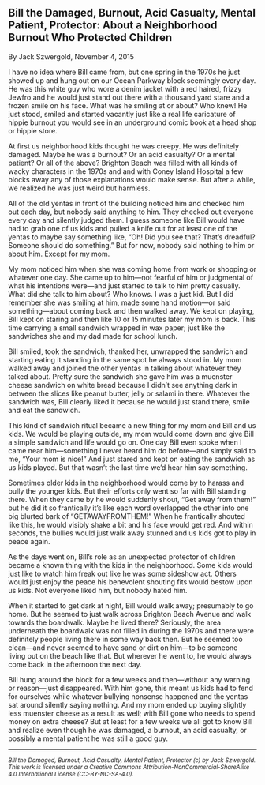 ## Bill the Damaged, Burnout, Acid Casualty, Mental Patient, Protector: About a Neighborhood Burnout Who Protected Children

By Jack Szwergold, November 4, 2015

I have no idea where Bill came from, but one spring in the 1970s he just showed up and hung out on our Ocean Parkway block seemingly every day. He was this white guy who wore a denim jacket with a red haired, frizzy Jewfro and he would just stand out there with a thousand yard stare and a frozen smile on his face. What was he smiling at or about? Who knew! He just stood, smiled and started vacantly just like a real life caricature of hippie burnout you would see in an underground comic book at a head shop or hippie store.

At first us neighborhood kids thought he was creepy. He was definitely damaged. Maybe he was a burnout? Or an acid casualty? Or a mental patient? Or all of the above? Brighton Beach was filled with all kinds of wacky characters in the 1970s and and with Coney Island Hospital a few blocks away any of those explanations would make sense. But after a while, we realized he was just weird but harmless. 

All of the old yentas in front of the building noticed him and checked him out each day, but nobody said anything to him. They checked out everyone  every day and silently judged them. I guess someone like Bill would have had to grab one of us kids and pulled a knife out for at least one of the yentas to maybe say something like, “Oh! Did you see that? That’s dreadful? Someone should do something.” But for now, nobody said nothing to him or about him. Except for my mom.

My mom noticed him when she was coming home from work or shopping or whatever one day. She came up to him—not fearful of him or judgmental of what his intentions were—and just started to talk to him pretty casually. What did she talk to him about? Who knows. I was a just kid. But I did remember she was smiling at him, made some hand motion—or said something—about coming back and then walked away. We kept on playing, Bill kept on staring and then like 10 or 15 minutes later my mom is back. This time carrying a small sandwich wrapped in wax paper; just like the sandwiches she and my dad made for school lunch.

Bill smiled, took the sandwich, thanked her, unwrapped the sandwich and starting eating it standing in the same spot he always stood in. My mom walked away and joined the other yentas in talking about whatever they talked about. Pretty sure the sandwich she gave him was a muenster cheese sandwich on white bread because I didn’t see anything dark in between the slices like peanut butter, jelly or salami in there. Whatever the sandwich was, Bill clearly liked it because he would just stand there, smile and eat the sandwich.

This kind of sandwich ritual became a new thing for my mom and Bill and us kids. We would be playing outside, my mom would come down and give Bill a simple sandwich and life would go on. One day Bill even spoke when I came near him—something I never heard him do before—and simply said to me, “Your mom is nice!” And just stared and kept on eating the sandwich as us kids played. But that wasn’t the last time we’d hear him say something.

Sometimes older kids in the neighborhood would come by to harass and bully the younger kids. But their efforts only went so far with Bill standing there. When they came by he would suddenly shout, “Get away from them!” but he did it so frantically it’s like each word overlapped the other into one big blurted bark of “GETAWAYFROMTHEM!” When he frantically shouted like this, he would visibly shake a bit and his face would get red. And within seconds, the bullies would just walk away stunned and us kids got to play  in peace again.

As the days went on, Bill’s role as an unexpected protector of children became a known thing with the kids in the neighborhood. Some kids would just like to watch him freak out like he was some sideshow act. Others would just enjoy the peace his benevolent shouting fits would bestow upon us kids. Not everyone liked him, but nobody hated him.

When it started to get dark at night, Bill would walk away; presumably to go home. But he seemed to just walk across Brighton Beach Avenue and walk towards the boardwalk. Maybe he lived there? Seriously, the area underneath the boardwalk was not filled in during the 1970s and there were definitely people living there in some way back then. But he seemed too clean—and never seemed to have sand or dirt on him—to be someone living out on the beach like that. But wherever he went to, he would always come back in the afternoon the next day.

Bill hung around the block for a few weeks and then—without any warning or reason—just disappeared. With him gone, this meant us kids had to fend for ourselves while whatever bullying nonsense happened and the yentas sat around silently saying nothing. And my mom ended up buying slightly less muenster cheese as a result as well; with Bill gone who needs to spend money on extra cheese? But at least for a few weeks we all got to know Bill and realize even though he was damaged, a burnout, an acid casualty, or possibly a mental patient he was still a good guy.

***

<sup>*Bill the Damaged, Burnout, Acid Casualty, Mental Patient, Protector (c) by Jack Szwergold. This work is licensed under a Creative Commons Attribution-NonCommercial-ShareAlike 4.0 International License (CC-BY-NC-SA-4.0).*</sup>
